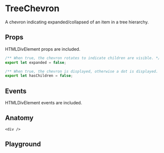 <script>
    import Playground from './TreeChevronPlayground.svelte';
</script>

# TreeChevron

A chevron indicating expanded/collapsed of an item in a tree hierarchy.

## Props

HTMLDivElement props are included.

```ts
/** When true, the chevron rotates to indicate children are visible. */
export let expanded = false;

/** When true, the chevron is displayed, otherwise a dot is displayed. */
export let hasChildren = false;
```

## Events

HTMLDivElement events are included.

## Anatomy

```svelte
<div />
```

## Playground

<Playground />
